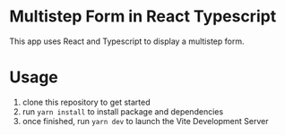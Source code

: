 # Multistep Form in React Typescript

This app uses React and Typescript to display a multistep form.

# Usage

1. clone this repository to get started
1. run `yarn install` to install package and dependencies
1. once finished, run `yarn dev` to launch the Vite Development Server
